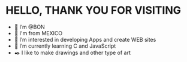 # HELLO, THANK YOU FOR VISITING
- 👋 I’m @BON
- 🌮 I'm from MEXICO 
- 👀 I’m interested in developing Apps and create WEB sites 
- 🌱 I’m currently learning C and JavaScript
- ✒️ I like to make drawings and other type of art

<!---
Proyect-BON/Proyect-BON is a ✨ special ✨ repository because its `README.md` (this file) appears on your GitHub profile.
You can click the Preview link to take a look at your changes.
--->

